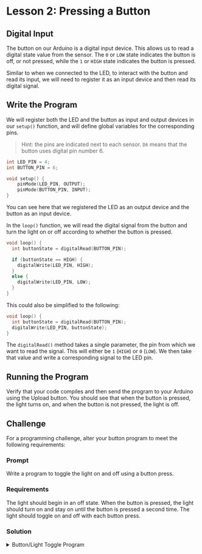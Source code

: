 # Lesson 2: Pressing a Button

## Digital Input

The button on our Arduino is a digital input device. This allows us to read a digital state value from the sensor. The `0` or `LOW` state indicates the button is off, or not pressed, while the `1` or `HIGH` state indicates the button is pressed.

Similar to when we connected to the LED, to interact with the button and read its input, we will need to register it as an input device and then read its digital signal.

## Write the Program

We will register both the LED and the button as input and output devices in our `setup()` function, and will define global variables for the corresponding pins.

> Hint: the pins are indicated next to each sensor. `D6` means that the button uses digital pin number 6.

```c
int LED_PIN = 4;
int BUTTON_PIN = 6;

void setup() {
    pinMode(LED_PIN, OUTPUT);
    pinMode(BUTTON_PIN, INPUT);
}
```

You can see here that we registered the LED as an output device and the button as an input device.

In the `loop()` function, we will read the digital signal from the button and turn the light on or off according to whether the button is pressed.

```c
void loop() {
  int buttonState = digitalRead(BUTTON_PIN);

  if (buttonState == HIGH) {
    digitalWrite(LED_PIN, HIGH);
  }
  else {
    digitalWrite(LED_PIN, LOW);
  }
}
```

This could also be simplified to the following:

```c
void loop() {
  int buttonState = digitalRead(BUTTON_PIN);
  digitalWrite(LED_PIN, buttonState);
}
```

The `digitalRead()` method takes a single parameter, the pin from which we want to read the signal. This will either be `1` (`HIGH`) or `0` (`LOW`). We then take that value and write a corresponding signal to the LED pin.

## Running the Program

Verify that your code compiles and then send the program to your Arduino using the Upload button. You should see that when the button is pressed, the light turns on, and when the button is not pressed, the light is off.

## Challenge

For a programming challenge, alter your button program to meet the following requirements:

### Prompt

Write a program to toggle the light on and off using a button press.

### Requirements

The light should begin in an off state. When the button is pressed, the light should turn on and stay on until the button is pressed a second time. The light should toggle on and off with each button press.

### Solution

<details>
<summary>Button/Light Toggle Program</summary>
  
```c
int LED_PIN = 4;
int BUTTON_PIN = 6;

int prevBtnState = 0;
int lightOn = false;

void setup() {
    pinMode(LED_PIN, OUTPUT);
    pinMode(BUTTON_PIN, INPUT);
}

void loop() {
    int buttonState = digitalRead(BUTTON_PIN);

    // Check for button press
    if (buttonState != prevBtnState && buttonState == 1) {
        // Turn light on if it was previously off
        if (!lightOn) {
        digitalWrite(LED_PIN, HIGH);
        lightOn = true;
        }
        else {
        digitalWrite(LED_PIN, LOW);
        lightOn = false;
        }
        // Delay to prevent input noise
        delay(300);
    }

    // Remember button state
    prevBtnState = buttonState;
}
```

</details>
